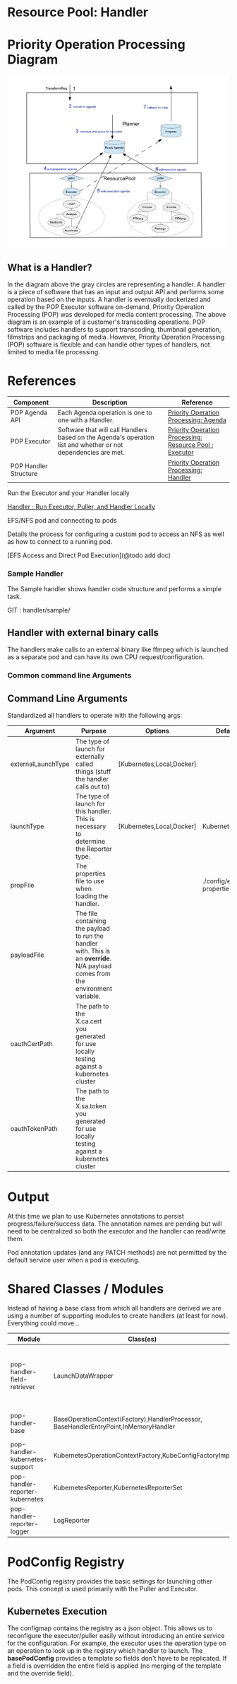 Resource Pool: Handler
================

Priority Operation Processing Diagram
===============

![images/download/attachments/237552655/DFHDesign-overview-simple.jpg](images/download/attachments/237552655/DFHDesign-overview-simple.jpg)

What is a Handler?
------------------

In the diagram above the gray circles are representing a handler. A handler is a piece of software that has an input and output API and performs some operation based on the inputs. A handler is eventually dockerized and called by the POP Executor software on-demand. Priority Operation Processing (POP) was developed for media content processing. The above diagram is an example of a customer's transcoding operations. POP software includes handlers to support transcoding, thumbnail generation, filmstrips and packaging of media. However, Priority Operation Processing (POP) software is flexible and can handle other types of handlers, not limited to media file processing.

References
==========

|Component|Description|Reference|
|---------|-----------|---------|
|POP Agenda API|Each Agenda.operation is one to one with a Handler.|[Priority Operation Processing: Agenda](AgendaAPI)|
|POP Executor|Software that will call Handlers based on the Agenda's operation list and whether or not dependencies are met.|[Priority Operation Processing: Resource Pool :  Executor](Executor)|
|POP Handler Structure||[Priority Operation Processing: Handler](Handler)|

Run the Executor and your Handler locally

[Handler : Run Executor, Puller, and Handler Locally](HandlerDevelopment)

EFS/NFS pod and connecting to pods

Details the process for configuring a custom pod to access an NFS as well as how to connect to a running pod.

[EFS Access and Direct Pod Execution](@todo add doc)


### Sample Handler

The Sample handler shows handler code structure and performs a simple task.

GIT : handler/sample/

Handler with external binary calls
----------------------------------

The handlers make calls to an external binary like ffmpeg which is launched as a separate pod and can have its own CPU request/configuration.

### Common command line Arguments
Command Line Arguments
----------------------

Standardized all handlers to operate with the following args:

|Argument|Purpose|Options|Defaults|
|--------|-------|-------|--------|
|externalLaunchType|The type of launch for externally called things (stuff the handler calls out to)|[Kubernetes,Local,Docker]||Kubernetes|
|launchType|The type of launch for this handler. This is necessary to determine the Reporter type.| [Kubernetes,Local,Docker]|Kubernetes|
|propFile|The properties file to use when loading the handler.||./config/external-properties |
|payloadFile|The file containing the payload to run the handler with. This is an **override**. N/A payload comes from the environment variable.|
|oauthCertPath|The path to the X.ca.cert you generated for use locally testing against a kubernetes cluster|
|oauthTokenPath|The path to the X.sa.token you generated for use locally testing against a kubernetes cluster|





Output
======

At this time we plan to use Kubernetes annotations to persist progress/failure/success data. The annotation names are pending but will need to be centralized so both the executor and the handler can read/write them.

Pod annotation updates (and any PATCH methods) are not permitted by the default service user when a pod is executing.


Shared Classes / Modules
========================

Instead of having a base class from which all handlers are derived we are using a number of supporting modules to create handlers (at least for now). Everything could move...

|Module|Class(es)|Purpose|Notes|
|------|---------|--------|-----|
|pop-handler-field-retriever|LaunchDataWrapper|Provides a general access to:[ arguments, environment variables, properties (1 prop file)]. Also includes override capabilities via args:[ payload, properties file]|DefaultLaunchDataWrapper is the only implementation at this time. This can be completely overridden and tweaked if other arguments are needed to support a given handler.|
|pop-handler-base|BaseOperationContext(Factory),HandlerProcessor,<br/>BaseHandlerEntryPoint,InMemoryHandler|Provides basic structure for a handler (via the BaseHandlerEntryPoint)|Previous implementations have been copy/paste duplicates.|
|pop-handler-kubernetes-support|KubernetesOperationContextFactory,KubeConfigFactoryImpl|Provides a basic set of kubernetes related classes supporting the handler base module.|
|pop-handler-reporter-kubernetes|KubernetesReporter,KubernetesReporterSet|Kubernetes specific reporters (intended for status, not logging)|
|pop-handler-reporter-logger|LogReporter|Generic logger reporters|



PodConfig Registry
==================

The PodConfig registry provides the basic settings for launching other pods. This concept is used primarily with the Puller and Executor.

Kubernetes Execution
--------------------

The configmap contains the registry as a json object. This allows us to reconfigure the executor/puller easily without introducing an entire service for the configuration. For example, the executor uses the operation type on an operation to look up in the registry which handler to launch. The **basePodConfig** provides a template so fields don't have to be replicated. If a field is overridden the entire field is applied (no merging of the template and the override field).
